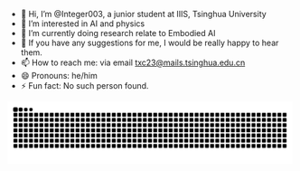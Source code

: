 - 👋 Hi, I’m @Integer003, a junior student at IIIS, Tsinghua University
- 👀 I’m interested in AI and physics
- 🌱 I’m currently doing research relate to Embodied AI
- 💞️ If you have any suggestions for me, I would be really happy to hear them.
- 📫 How to reach me: via email txc23@mails.tsinghua.edu.cn
- 😄 Pronouns: he/him
- ⚡ Fun fact: No such person found.

![snake](https://raw.githubusercontent.com/Integer003/Integer003/output/github-contribution-grid-snake.svg)



<!---
Integer003/Integer003 is a ✨ special ✨ repository because its `README.md` (this file) appears on your GitHub profile.
You can click the Preview link to take a look at your changes.
--->
